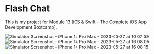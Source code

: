 # Flash Chat

This is my project for Module 13 [iOS & Swift - The Complete iOS App Development Bootcamp].

![Simulator Screenshot - iPhone 14 Pro Max - 2023-05-27 at 16 07 59](https://github.com/kheladzedev/Flash-Chat/assets/94724654/d7a34eb4-e387-4ff1-82f6-5ce25d9d0b12)
![Simulator Screenshot - iPhone 14 Pro Max - 2023-05-27 at 16 08 05](https://github.com/kheladzedev/Flash-Chat/assets/94724654/455424f8-950d-408a-a799-207b6d761354)
![Simulator Screenshot - iPhone 14 Pro Max - 2023-05-27 at 16 08 15](https://github.com/kheladzedev/Flash-Chat/assets/94724654/fa7878b3-7aa6-477e-9dfe-d94b12973dbd)
